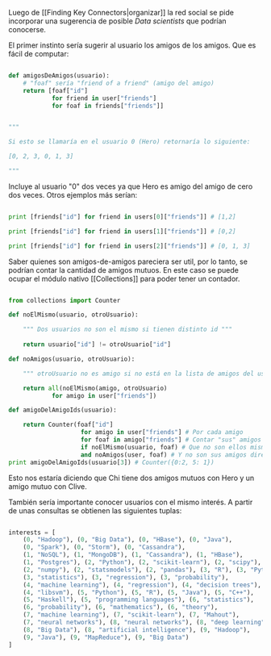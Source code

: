 
Luego de [[Finding Key Connectors|organizar]] la red social se pide incorporar una sugerencia de posible *Data scientists* que podrían conocerse. 

El primer instinto sería sugerir al usuario los amigos de los amigos. Que es fácil de computar: 

```Python 

def amigosDeAmigos(usuario):
	# "foaf" sería "friend of a friend" (amigo del amigo)
	return [foaf["id"]
			for friend in user["friends"]
			for foaf in friends["friends"]]


""" 

Si esto se llamaría en el usuario 0 (Hero) retornaría lo siguiente: 

[0, 2, 3, 0, 1, 3]

"""
```

Incluye al usuario "0" dos veces ya que Hero es amigo del amigo de cero dos veces. Otros ejemplos más serían: 

```Python 

print [friends["id"] for friend in users[0]["friends"]] # [1,2]

print [friends["id"] for friend in users[1]["friends"]] # [0,2]

print [friends["id"] for friend in users[2]["friends"]] # [0, 1, 3]

```

Saber quienes son amigos-de-amigos pareciera ser util, por lo tanto, se podrían contar la cantidad de amigos mutuos. En este caso se puede ocupar el módulo nativo [[Collections]] para poder tener un contador. 

```Python 

from collections import Counter 

def noElMismo(usuario, otroUsuario): 

	""" Dos usuarios no son el mismo si tienen distinto id """
	
	return usuario["id"] != otroUsuario["id"]

def noAmigos(usuario, otroUsuario): 

	""" otroUsuario no es amigo si no está en la lista de amigos del usuario (user["friends"]) """ 

	return all(noElMismo(amigo, otroUsuario)
			for amigo in user["friends"])

def amigoDelAmigoIds(usuario): 

	return Counter(foaf["id"]
					for amigo in user["friends"] # Por cada amigo 
					for foaf in amigo["friends"] # Contar "sus" amigos 
					if noElMismo(usuario, foaf) # Que no son ellos mismos 
					and noAmigos(user, foaf) # Y no son sus amigos directos 
print amigoDelAmigoIds(usuario[3]) # Counter({0:2, 5: 1})

```

Esto nos estaría diciendo que Chi tiene dos amigos mutuos con Hero y un amigo mutuo con Clive. 

También sería importante conocer usuarios con el mismo interés.  A partir de unas consultas se obtienen las siguientes tuplas: 

```Python 

interests = [
    (0, "Hadoop"), (0, "Big Data"), (0, "HBase"), (0, "Java"),
    (0, "Spark"), (0, "Storm"), (0, "Cassandra"),
    (1, "NoSQL"), (1, "MongoDB"), (1, "Cassandra"), (1, "HBase"),
    (1, "Postgres"), (2, "Python"), (2, "scikit-learn"), (2, "scipy"),
    (2, "numpy"), (2, "statsmodels"), (2, "pandas"), (3, "R"), (3, "Python"),
    (3, "statistics"), (3, "regression"), (3, "probability"),
    (4, "machine learning"), (4, "regression"), (4, "decision trees"),
    (4, "libsvm"), (5, "Python"), (5, "R"), (5, "Java"), (5, "C++"),
    (5, "Haskell"), (5, "programming languages"), (6, "statistics"),
    (6, "probability"), (6, "mathematics"), (6, "theory"),
    (7, "machine learning"), (7, "scikit-learn"), (7, "Mahout"),
    (7, "neural networks"), (8, "neural networks"), (8, "deep learning"),
    (8, "Big Data"), (8, "artificial intelligence"), (9, "Hadoop"),
    (9, "Java"), (9, "MapReduce"), (9, "Big Data")
]


